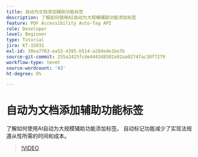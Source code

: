 ```yaml
---
title: 自动为文档添加辅助功能标签
description: 了解如何使用AI自动为大规模辅助功能添加标签
feature: PDF Accessibility Auto-Tag API
role: Developer
level: Beginner
type: Tutorial
jira: KT-15031
exl-id: 30ea7763-ea52-4395-b514-a284ede1be7b
source-git-commit: 255a2425fcde4443d8502a92aa0274fac30f7279
workflow-type: tm+mt
source-wordcount: '43'
ht-degree: 0%

---
```


# 自动为文档添加辅助功能标签

了解如何使用AI自动为大规模辅助功能添加标签。 自动标记功能减少了实现法规遵从性所需的时间和成本。

>[!VIDEO](https://video.tv.adobe.com/v/3428310?hidetitle=true)
